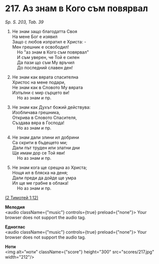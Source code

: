 # 217. Аз знам в Кого съм повярвал  

*Sp. S. 203, Tab. 39*  

1. Не знам защо благодатта Своя  
На мене Бог е изявил  
Защо с любов изпратил е Христа: -  
Мен грешник е освободил!  
    Но "аз знам в Кого съм повярвал"  
    И съм уверен, че Той е силен  
    Да пази що съм Му връчил  
    До последний славен ден!  

2. Не знам как вярата спасителна  
Христос на мене подари,  
Не знам как в Словото Му вярата  
Изпълни с мир сърцето ви!  
    Но аз знам и пр.  

3. Не знам как Духът божий действува:  
Изобличава грешника,  
Открива в Словото Спасителя,  
Създава вяра в Господа!  
    Но аз знам и пр.  

4. Не знам дали злини ил добрини  
Са скрити в бъдещето ми;  
Дали път труден или златни дни  
Ще имам дор се Той яви!  
    Но аз знам и пр.  

5. Не знам кога ще срещна аз Христа;  
Нощя ил в бляска на деня;  
Дали преди да дойде ще умра  
Ил ще ме грабне в облака!  
    Но аз знам и пр.  

[(2 Тимотей 1:12)](http://biblia.bg/index.php?k=62&g=1&s=12)  

__Мелодия__  
<audio className={"music"} controls={true} preload={"none"}><source src="mp3/217.mp3" type="audio/mpeg"/>
Your browser does not support the audio tag.
</audio>  

__Едноглас__  
<audio className={"music"} controls={true} preload={"none"}><source src="transp/217.mp3" type="audio/mpeg"/>
Your browser does not support the audio tag.
</audio>  

__Ноти__  
<img alt="ноти" className={"score"} height="300" src="scores/217.jpg" width="212"/>
